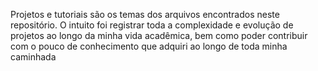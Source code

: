 Projetos e tutoriais são os temas dos arquivos encontrados neste repositório. O intuito foi registrar toda a complexidade e evolução de projetos ao longo da minha vida acadêmica, bem como poder contribuir com o pouco de conhecimento que adquiri ao longo de toda minha caminhada
